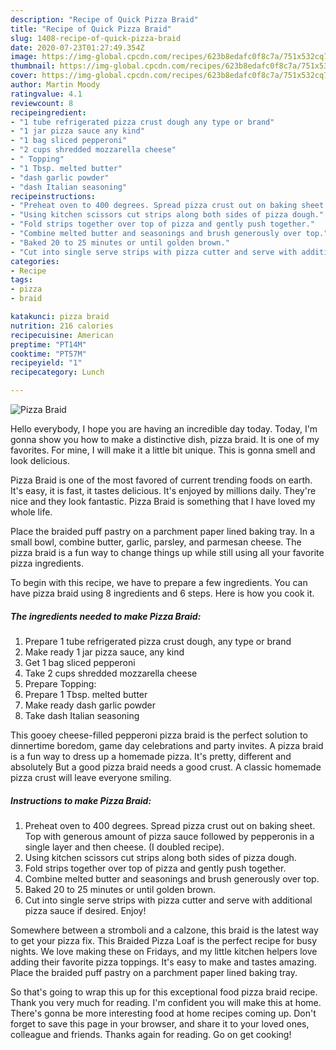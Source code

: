 ```yaml
---
description: "Recipe of Quick Pizza Braid"
title: "Recipe of Quick Pizza Braid"
slug: 1408-recipe-of-quick-pizza-braid
date: 2020-07-23T01:27:49.354Z
image: https://img-global.cpcdn.com/recipes/623b8edafc0f8c7a/751x532cq70/pizza-braid-recipe-main-photo.jpg
thumbnail: https://img-global.cpcdn.com/recipes/623b8edafc0f8c7a/751x532cq70/pizza-braid-recipe-main-photo.jpg
cover: https://img-global.cpcdn.com/recipes/623b8edafc0f8c7a/751x532cq70/pizza-braid-recipe-main-photo.jpg
author: Martin Moody
ratingvalue: 4.1
reviewcount: 8
recipeingredient:
- "1 tube refrigerated pizza crust dough any type or brand"
- "1 jar pizza sauce any kind"
- "1 bag sliced pepperoni"
- "2 cups shredded mozzarella cheese"
- " Topping"
- "1 Tbsp. melted butter"
- "dash garlic powder"
- "dash Italian seasoning"
recipeinstructions:
- "Preheat oven to 400 degrees. Spread pizza crust out on baking sheet. Top with generous amount of pizza sauce followed by pepperonis in a single layer and then cheese. (I doubled recipe)."
- "Using kitchen scissors cut strips along both sides of pizza dough."
- "Fold strips together over top of pizza and gently push together."
- "Combine melted butter and seasonings and brush generously over top."
- "Baked 20 to 25 minutes or until golden brown."
- "Cut into single serve strips with pizza cutter and serve with additional pizza sauce if desired. Enjoy!"
categories:
- Recipe
tags:
- pizza
- braid

katakunci: pizza braid 
nutrition: 216 calories
recipecuisine: American
preptime: "PT14M"
cooktime: "PT57M"
recipeyield: "1"
recipecategory: Lunch

---
```



![Pizza Braid](https://img-global.cpcdn.com/recipes/623b8edafc0f8c7a/751x532cq70/pizza-braid-recipe-main-photo.jpg)

Hello everybody, I hope you are having an incredible day today. Today, I'm gonna show you how to make a distinctive dish, pizza braid. It is one of my favorites. For mine, I will make it a little bit unique. This is gonna smell and look delicious.

Pizza Braid is one of the most favored of current trending foods on earth. It's easy, it is fast, it tastes delicious. It's enjoyed by millions daily. They're nice and they look fantastic. Pizza Braid is something that I have loved my whole life.

Place the braided puff pastry on a parchment paper lined baking tray. In a small bowl, combine butter, garlic, parsley, and parmesan cheese. The pizza braid is a fun way to change things up while still using all your favorite pizza ingredients.


To begin with this recipe, we have to prepare a few ingredients. You can have pizza braid using 8 ingredients and 6 steps. Here is how you cook it.

<!--inarticleads1-->

##### The ingredients needed to make Pizza Braid:

1. Prepare 1 tube refrigerated pizza crust dough, any type or brand
1. Make ready 1 jar pizza sauce, any kind
1. Get 1 bag sliced pepperoni
1. Take 2 cups shredded mozzarella cheese
1. Prepare  Topping:
1. Prepare 1 Tbsp. melted butter
1. Make ready dash garlic powder
1. Take dash Italian seasoning


This gooey cheese-filled pepperoni pizza braid is the perfect solution to dinnertime boredom, game day celebrations and party invites. A pizza braid is a fun way to dress up a homemade pizza. It&#39;s pretty, different and absolutely But a good pizza braid needs a good crust. A classic homemade pizza crust will leave everyone smiling. 

<!--inarticleads2-->

##### Instructions to make Pizza Braid:

1. Preheat oven to 400 degrees. Spread pizza crust out on baking sheet. Top with generous amount of pizza sauce followed by pepperonis in a single layer and then cheese. (I doubled recipe).
1. Using kitchen scissors cut strips along both sides of pizza dough.
1. Fold strips together over top of pizza and gently push together.
1. Combine melted butter and seasonings and brush generously over top.
1. Baked 20 to 25 minutes or until golden brown.
1. Cut into single serve strips with pizza cutter and serve with additional pizza sauce if desired. Enjoy!


Somewhere between a stromboli and a calzone, this braid is the latest way to get your pizza fix. This Braided Pizza Loaf is the perfect recipe for busy nights. We love making these on Fridays, and my little kitchen helpers love adding their favorite pizza toppings. It&#39;s easy to make and tastes amazing. Place the braided puff pastry on a parchment paper lined baking tray. 

So that's going to wrap this up for this exceptional food pizza braid recipe. Thank you very much for reading. I'm confident you will make this at home. There's gonna be more interesting food at home recipes coming up. Don't forget to save this page in your browser, and share it to your loved ones, colleague and friends. Thanks again for reading. Go on get cooking!
